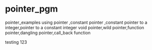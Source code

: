 # pointer_pgm
pointer_examples
using pointer ,constant pointer ,constant pointer to a integer,pointer to a constant integer
void pointer,wild pointer,function pointer,dangling pointer,call_back function


testing
123
